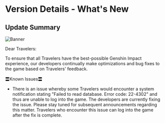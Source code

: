 # Version Details - What's New 
## Update Summary
![Banner](https://sdk.hoyoverse.com/upload/announcement/2020/11/11/0c4d0c742dde8334be30352fa3f5fb5b_4067277611421326976.jpg)

Dear Travelers:

To ensure that all Travelers have the best-possible Genshin Impact experience, our developers continually make optimizations and bug fixes to the game based on Travelers' feedback.

〓Known Issues〓

- There is an issue whereby some Travelers would encounter a system notification stating "Failed to read database. Error code: 22-4302" and thus are unable to log into the game. The developers are currently fixing the issue. Please stay tuned for subsequent announcements regarding this matter. Travelers who encounter this issue can log into the game after the fix is complete.
